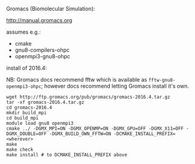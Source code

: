Gromacs (Biomolecular Simulation):

http://manual.gromacs.org

assumes e.g.:
 - cmake
 - gnu8-compilers-ohpc
 - openmpi3-gnu8-ohpc

install of 2016.4:

NB: Gromacs docs recommend fftw which is available as `fftw-gnu8-openmpi3-ohpc`; however docs recommend letting Gromacs install it's own.

```
wget http://ftp.gromacs.org/pub/gromacs/gromacs-2016.4.tar.gz
tar -xf gromacs-2016.4.tar.gz
cd gromacs-2016.4
mkdir build_mpi
cd build_mpi
module load gnu8 openmpi3
cmake ../ -DGMX_MPI=ON -DGMX_OPENMP=ON -DGMX_GPU=OFF -DGMX_X11=OFF -DGMX_DOUBLE=OFF -DGMX_BUILD_OWN_FFTW=ON -DCMAKE_INSTALL_PREFIX=<wherever>
make
make check
make install # to DCMAKE_INSTALL_PREFIX above
```


